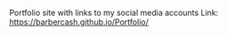 Portfolio site with links to my social media accounts
Link: https://barbercash.github.io/Portfolio/
